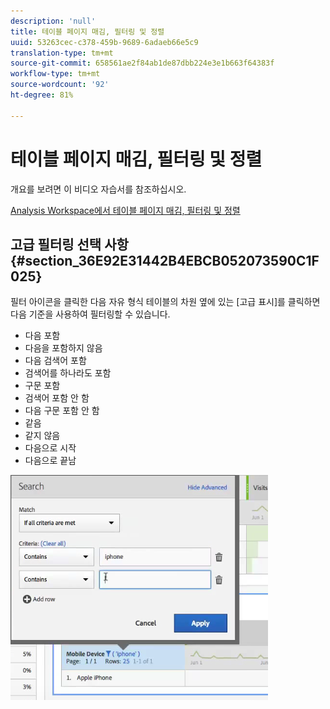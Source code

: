 ```yaml
---
description: 'null'
title: 테이블 페이지 매김, 필터링 및 정렬
uuid: 53263cec-c378-459b-9689-6adaeb66e5c9
translation-type: tm+mt
source-git-commit: 658561ae2f84ab1de87dbb224e3e1b663f64383f
workflow-type: tm+mt
source-wordcount: '92'
ht-degree: 81%

---
```



# 테이블 페이지 매김, 필터링 및 정렬

개요를 보려면 이 비디오 자습서를 참조하십시오.

[Analysis Workspace에서 테이블 페이지 매김, 필터링 및 정렬](https://docs.adobe.com/content/help/en/analytics-learn/tutorials/analysis-workspace/building-freeform-tables/pagination-filtering-sorting-tables.html)

## 고급 필터링 선택 사항 {#section_36E92E31442B4EBCB052073590C1F025}

필터 아이콘을 클릭한 다음 자유 형식 테이블의 차원 옆에 있는 [고급 표시]를 클릭하면 다음 기준을 사용하여 필터링할 수 있습니다.

* 다음 포함
* 다음을 포함하지 않음
* 다음 검색어 포함
* 검색어를 하나라도 포함
* 구문 포함
* 검색어 포함 안 함
* 다음 구문 포함 안 함
* 같음
* 같지 않음
* 다음으로 시작
* 다음으로 끝남

![](assets/advanced-filter.png)

